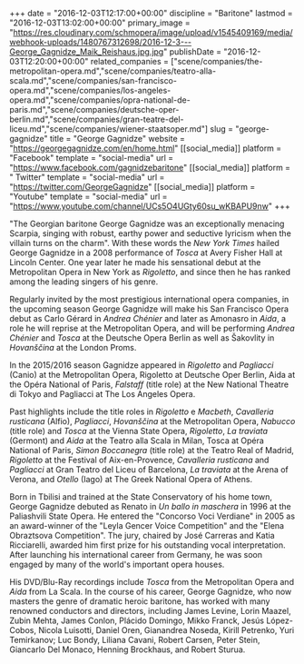 +++
date = "2016-12-03T12:17:00+00:00"
discipline = "Baritone"
lastmod = "2016-12-03T13:02:00+00:00"
primary_image = "https://res.cloudinary.com/schmopera/image/upload/v1545409169/media/webhook-uploads/1480767312698/2016-12-3---George_Gagnidze_Maik_Reishaus.jpg.jpg"
publishDate = "2016-12-03T12:20:00+00:00"
related_companies = ["scene/companies/the-metropolitan-opera.md","scene/companies/teatro-alla-scala.md","scene/companies/san-francisco-opera.md","scene/companies/los-angeles-opera.md","scene/companies/opra-national-de-paris.md","scene/companies/deutsche-oper-berlin.md","scene/companies/gran-teatre-del-liceu.md","scene/companies/wiener-staatsoper.md"]
slug = "george-gagnidze"
title = "George Gagnidze"
website = "https://georgegagnidze.com/en/home.html"
[[social_media]]
platform = "Facebook"
template = "social-media"
url = "https://www.facebook.com/gagnidzebaritone"
[[social_media]]
platform = " Twitter"
template = "social-media"
url = "https://twitter.com/GeorgeGagnidze"
[[social_media]]
platform = "Youtube"
template = "social-media"
url = "https://www.youtube.com/channel/UCs5O4UGty60su_wKBAPU9nw"
+++

"The Georgian baritone George Gagnidze was an exceptionally menacing Scarpia, singing with robust, earthy power and seductive lyricism when the villain turns on the charm". With these words the *New York Times* hailed George Gagnidze in a 2008 performance of *Tosca* at Avery Fisher Hall at Lincoln Center. One year later he made his sensational debut at the Metropolitan Opera in New York as *Rigoletto*, and since then he has ranked among the leading singers of his genre.

Regularly invited by the most prestigious international opera companies, in the upcoming season George Gagnidze will make his San Francisco Opera debut as Carlo Gérard in *Andrea Chénier* and later as Amonasro in *Aida*, a role he will reprise at the Metropolitan Opera, and will be performing *Andrea Chénier* and *Tosca* at the Deutsche Opera Berlin as well as Šakovlity in *Hovanščina* at the London Proms.

In the 2015/2016 season Gagnidze appeared in *Rigoletto* and *Pagliacci* (Canio) at the Metropolitan Opera, Rigoletto at Deutsche Oper Berlin, Aida at the Opéra National of Paris, *Falstaff* (title role) at the New National Theatre di Tokyo and Pagliacci at The Los Angeles Opera.

Past highlights include the title roles in *Rigoletto* e *Macbeth*, *Cavalleria rusticana* (Alfio), *Pagliacci*, *Hovanščina* at the Metropolitan Opera, *Nabucco* (title role) and *Tosca* at the Vienna State Opera, *Rigoletto*, *La traviata* (Germont) and *Aida* at the Teatro alla Scala in Milan, Tosca at Opéra National of Paris, *Simon Boccanegra* (title role) at the Teatro Real of Madrid, *Rigoletto* at the Festival of Aix-en-Provence, *Cavalleria rusticana* and *Pagliacci* at Gran Teatro del Liceu of Barcelona, *La traviata* at the Arena of Verona, and *Otello* (Iago) at The Greek National Opera of Athens.

Born in Tbilisi and trained at the State Conservatory of his home town, George Gagnidze debuted as Renato in *Un ballo in maschera* in 1996 at the Paliashvili State Opera. He entered the "Concorso Voci Verdiane" in 2005 as an award-winner of the "Leyla Gencer Voice Competition" and the "Elena Obraztsova Competition". The jury, chaired by José Carreras and Katia Ricciarelli, awarded him first prize for his outstanding vocal interpretation. After launching his international career from Germany, he was soon engaged by many of the world's important opera houses.

His DVD/Blu-Ray recordings include *Tosca* from the Metropolitan Opera and *Aida* from La Scala. In the course of his career, George Gagnidze, who now masters the genre of dramatic heroic baritone, has worked with many renowned conductors and directors, including James Levine, Lorin Maazel, Zubin Mehta, James Conlon, Plácido Domingo, Mikko Franck, Jesús López-Cobos, Nicola Luisotti, Daniel Oren, Gianandrea Noseda, Kirill Petrenko, Yuri Temirkanov; Luc Bondy, Liliana Cavani, Robert Carsen, Peter Stein, Giancarlo Del Monaco, Henning Brockhaus, and Robert Sturua.
